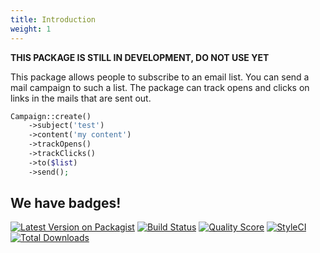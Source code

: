 ```yaml
---
title: Introduction
weight: 1
---
```


**THIS PACKAGE IS STILL IN DEVELOPMENT, DO NOT USE YET**

This package allows people to subscribe to an email list. You can send a mail campaign to such a list. The package can track opens and clicks on links in the mails that are sent out.

```php
Campaign::create()
    ->subject('test')
    ->content('my content')
    ->trackOpens()
    ->trackClicks()
    ->to($list)
    ->send();
```

## We have badges!

[![Latest Version on Packagist](https://img.shields.io/packagist/v/spatie/laravel-email-campaigns.svg?style=flat-square)](https://packagist.org/packages/spatie/laravel-email-campaigns)
[![Build Status](https://img.shields.io/travis/spatie/laravel-email-campaigns/master.svg?style=flat-square)](https://travis-ci.org/spatie/laravel-email-campaigns)
[![Quality Score](https://img.shields.io/scrutinizer/g/spatie/laravel-email-campaigns.svg?style=flat-square)](https://scrutinizer-ci.com/g/spatie/laravel-email-campaigns)
[![StyleCI](https://github.styleci.io/repos/210674796/shield?branch=master)](https://github.styleci.io/repos/210674796)
[![Total Downloads](https://img.shields.io/packagist/dt/spatie/laravel-email-campaigns.svg?style=flat-square)](https://packagist.org/packages/spatie/laravel-email-campaigns)
